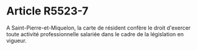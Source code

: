 # Article R5523-7

  
A Saint-Pierre-et-Miquelon, la carte de résident confère le droit d'exercer toute activité professionnelle salariée dans le cadre de la législation en vigueur.